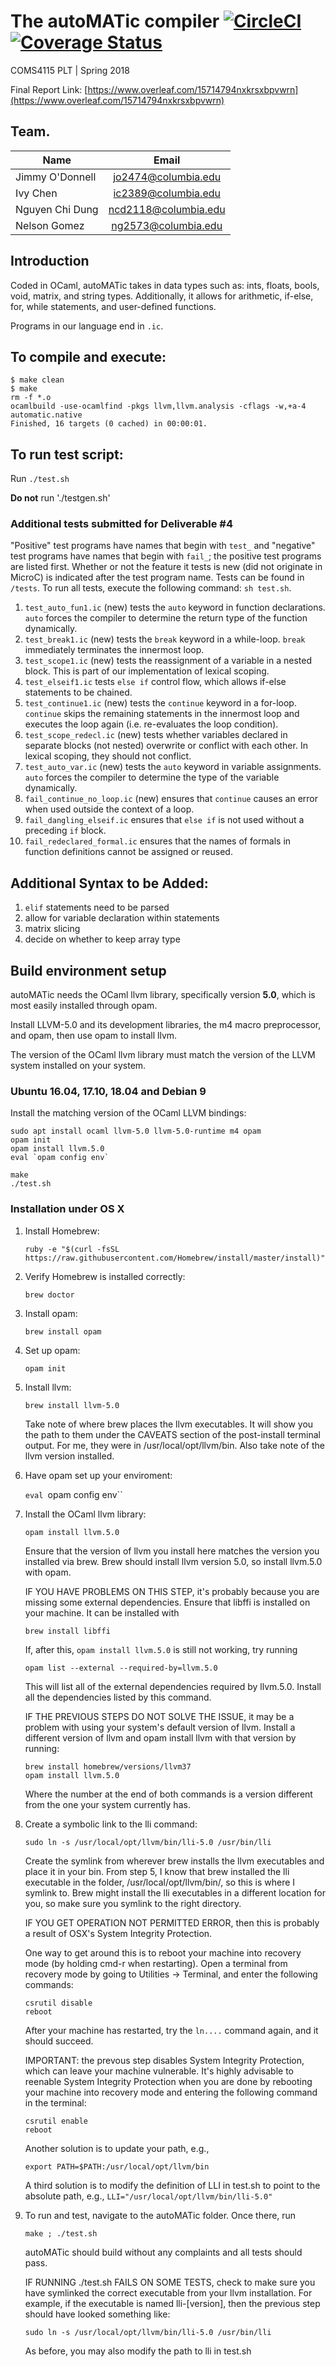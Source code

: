 # The autoMATic compiler [![CircleCI](https://circleci.com/gh/ivychen/autoMATic.svg?style=svg&circle-token=54dcd36f8be7646ac05391c2c8762d34d29847e1)](https://circleci.com/gh/ivychen/autoMATic) [![Coverage Status](https://coveralls.io/repos/github/ivychen/autoMATic/badge.svg?t=PU57Uu)](https://coveralls.io/github/ivychen/autoMATic)

COMS4115 PLT | Spring 2018

Final Report Link: [https://www.overleaf.com/15714794nxkrsxbpvwrn](https://www.overleaf.com/15714794nxkrsxbpvwrn)

## Team.
| Name            | Email                |
| --------------- |:--------------------:|
| Jimmy O'Donnell | jo2474@columbia.edu  |
| Ivy Chen        | ic2389@columbia.edu  |
| Nguyen Chi Dung | ncd2118@columbia.edu |
| Nelson Gomez    | ng2573@columbia.edu  |

## Introduction

Coded in OCaml, autoMATic takes in data types such as: ints, floats,
bools, void, matrix, and string types. Additionally, it allows for
arithmetic, if-else, for, while statements, and user-defined functions.

Programs in our language end in `.ic`.

## To compile and execute:
```
$ make clean
$ make
rm -f *.o
ocamlbuild -use-ocamlfind -pkgs llvm,llvm.analysis -cflags -w,+a-4 automatic.native
Finished, 16 targets (0 cached) in 00:00:01.
```

## To run test script:

Run `./test.sh`

**Do not** run './testgen.sh'

### Additional tests submitted for Deliverable #4
"Positive" test programs have names that begin with `test_` and "negative" test programs have names that begin with `fail_`; the positive test programs are listed first. Whether or not the feature it tests is new (did not originate in MicroC) is indicated after the test program name. Tests can be found in `/tests`. To run all tests, execute the following command: `sh test.sh`.
1. `test_auto_fun1.ic` (new) tests the `auto` keyword in function declarations. `auto` forces the compiler to determine the return type of the function dynamically.
2. `test_break1.ic` (new) tests the `break` keyword in a while-loop. `break` immediately terminates the innermost loop.
3. `test_scope1.ic` (new) tests the reassignment of a variable in a nested block. This is part of our implementation of lexical scoping.
4. `test_elseif1.ic` tests `else if` control flow, which allows if-else statements to be chained.
5. `test_continue1.ic` (new) tests the `continue` keyword in a for-loop. `continue` skips the remaining statements in the innermost loop and executes the loop again (i.e. re-evaluates the loop condition).
6. `test_scope_redecl.ic` (new) tests whether variables declared in separate blocks (not nested) overwrite or conflict with each other. In lexical scoping, they should not conflict.
7. `test_auto_var.ic` (new) tests the `auto` keyword in variable assignments. `auto` forces the compiler to determine the type of the variable dynamically.
8. `fail_continue_no_loop.ic` (new) ensures that `continue` causes an error when used outside the context of a loop.
9. `fail_dangling_elseif.ic` ensures that `else if` is not used without a preceding `if` block.
10. `fail_redeclared_formal.ic` ensures that the names of formals in function definitions cannot be assigned or reused. 

## Additional Syntax to be Added:

1. `elif` statements need to be parsed
2. allow for variable declaration within statements
3. matrix slicing
4. decide on whether to keep array type

## Build environment setup
autoMATic needs the OCaml llvm library, specifically version **5.0**, which
is most easily installed through opam.

Install LLVM-5.0 and its development libraries, the m4 macro preprocessor,
and opam, then use opam to install llvm.

The version of the OCaml llvm library must match the version of the LLVM
system installed on your system.

### Ubuntu 16.04, 17.10, 18.04 and Debian 9

Install the matching version of the OCaml LLVM bindings:

```
sudo apt install ocaml llvm-5.0 llvm-5.0-runtime m4 opam
opam init
opam install llvm.5.0
eval `opam config env`

make
./test.sh
```

### Installation under OS X

1. Install Homebrew:

   `ruby -e "$(curl -fsSL https://raw.githubusercontent.com/Homebrew/install/master/install)"`

2. Verify Homebrew is installed correctly:

   `brew doctor`

3. Install opam:

   `brew install opam`

4. Set up opam:

   `opam init`

5. Install llvm:

   `brew install llvm-5.0`

   Take note of where brew places the llvm executables. It will show
   you the path to them under the CAVEATS section of the post-install
   terminal output. For me, they were in /usr/local/opt/llvm/bin. Also
   take note of the llvm version installed.

6. Have opam set up your enviroment:

   `eval `opam config env``

7. Install the OCaml llvm library:

   `opam install llvm.5.0`

   Ensure that the version of llvm you install here matches the
   version you installed via brew. Brew should install llvm version 5.0,
   so install llvm.5.0 with opam.

   IF YOU HAVE PROBLEMS ON THIS STEP, it's probably because you are
   missing some external dependencies. Ensure that libffi is installed
   on your machine. It can be installed with

   `brew install libffi`

   If, after this, `opam install llvm.5.0` is still not working, try
   running

   `opam list --external --required-by=llvm.5.0`

   This will list all of the external dependencies required by
   llvm.5.0. Install all the dependencies listed by this command.

   IF THE PREVIOUS STEPS DO NOT SOLVE THE ISSUE, it may be a problem
   with using your system's default version of llvm. Install a
   different version of llvm and opam install llvm with that version
   by running:

   ```
   brew install homebrew/versions/llvm37
   opam install llvm.5.0
   ```

   Where the number at the end of both commands is a version different 
   from the one your system currently has.

8. Create a symbolic link to the lli command:

   `sudo ln -s /usr/local/opt/llvm/bin/lli-5.0 /usr/bin/lli`

   Create the symlink from wherever brew installs the llvm executables
   and place it in your bin. From step 5, I know that brew installed
   the lli executable in the folder, /usr/local/opt/llvm/bin/, so this
   is where I symlink to. Brew might install the lli executables in a
   different location for you, so make sure you symlink to the right
   directory.

   IF YOU GET OPERATION NOT PERMITTED ERROR, then this is probably a
   result of OSX's System Integrity Protection. 

   One way to get around this is to reboot your machine into recovery
   mode (by holding cmd-r when restarting). Open a terminal from
   recovery mode by going to Utilities -> Terminal, and enter the
   following commands:

   ```
   csrutil disable
   reboot
   ```
   
   After your machine has restarted, try the `ln....` command again,
   and it should succeed.

   IMPORTANT: the prevous step disables System Integrity Protection,
   which can leave your machine vulnerable. It's highly advisable to
   reenable System Integrity Protection when you are done by 
   rebooting your machine into recovery mode and entering the following
   command in the terminal:

   ```
   csrutil enable
   reboot
   ```

   Another solution is to update your path, e.g.,

   `export PATH=$PATH:/usr/local/opt/llvm/bin`

   A third solution is to modify the definition of LLI in test.sh to
   point to the absolute path, e.g., `LLI="/usr/local/opt/llvm/bin/lli-5.0"`

9. To run and test, navigate to the autoMATic folder. Once there, run

   `make ; ./test.sh`

   autoMATic should build without any complaints and all tests should
   pass.

   IF RUNNING ./test.sh FAILS ON SOME TESTS, check to make sure you
   have symlinked the correct executable from your llvm installation.
   For example, if the executable is named lli-[version], then the 
   previous step should have looked something like:

   `sudo ln -s /usr/local/opt/llvm/bin/lli-5.0 /usr/bin/lli`

   As before, you may also modify the path to lli in test.sh
